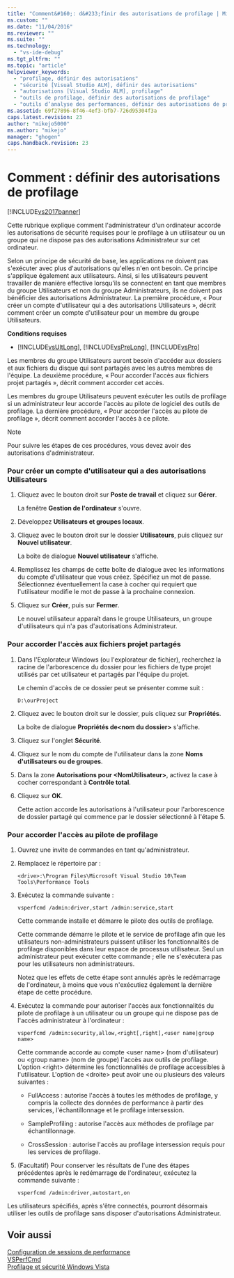 ```yaml
---
title: "Comment&#160;: d&#233;finir des autorisations de profilage | Microsoft Docs"
ms.custom: ""
ms.date: "11/04/2016"
ms.reviewer: ""
ms.suite: ""
ms.technology: 
  - "vs-ide-debug"
ms.tgt_pltfrm: ""
ms.topic: "article"
helpviewer_keywords: 
  - "profilage, définir des autorisations"
  - "sécurité [Visual Studio ALM], définir des autorisations"
  - "autorisations [Visual Studio ALM], profilage"
  - "outils de profilage, définir des autorisations de profilage"
  - "outils d’analyse des performances, définir des autorisations de profilage"
ms.assetid: 69f27896-8f46-4ef3-bfb7-726d95304f3a
caps.latest.revision: 23
author: "mikejo5000"
ms.author: "mikejo"
manager: "ghogen"
caps.handback.revision: 23
---
```

# Comment&#160;: d&#233;finir des autorisations de profilage
[!INCLUDE[vs2017banner](../code-quality/includes/vs2017banner.md)]

Cette rubrique explique comment l'administrateur d'un ordinateur accorde les autorisations de sécurité requises pour le profilage à un utilisateur ou un groupe qui ne dispose pas des autorisations Administrateur sur cet ordinateur.  
  
 Selon un principe de sécurité de base, les applications ne doivent pas s'exécuter avec plus d'autorisations qu'elles n'en ont besoin.  Ce principe s'applique également aux utilisateurs.  Ainsi, si les utilisateurs peuvent travailler de manière effective lorsqu'ils se connectent en tant que membres du groupe Utilisateurs et non du groupe Administrateurs, ils ne doivent pas bénéficier des autorisations Administrateur.  La première procédure, « Pour créer un compte d'utilisateur qui a des autorisations Utilisateurs », décrit comment créer un compte d'utilisateur pour un membre du groupe Utilisateurs.  
  
 **Conditions requises**  
  
-   [!INCLUDE[vsUltLong](../code-quality/includes/vsultlong_md.md)], [!INCLUDE[vsPreLong](../code-quality/includes/vsprelong_md.md)], [!INCLUDE[vsPro](../code-quality/includes/vspro_md.md)]  
  
 Les membres du groupe Utilisateurs auront besoin d'accéder aux dossiers et aux fichiers du disque qui sont partagés avec les autres membres de l'équipe.  La deuxième procédure, « Pour accorder l'accès aux fichiers projet partagés », décrit comment accorder cet accès.  
  
 Les membres du groupe Utilisateurs peuvent exécuter les outils de profilage si un administrateur leur accorde l'accès au pilote de logiciel des outils de profilage.  La dernière procédure, « Pour accorder l'accès au pilote de profilage », décrit comment accorder l'accès à ce pilote.  
  
> [!NOTE]
>  Pour suivre les étapes de ces procédures, vous devez avoir des autorisations d'administrateur.  
  
### Pour créer un compte d'utilisateur qui a des autorisations Utilisateurs  
  
1.  Cliquez avec le bouton droit sur **Poste de travail** et cliquez sur **Gérer**.  
  
     La fenêtre **Gestion de l'ordinateur** s'ouvre.  
  
2.  Développez **Utilisateurs et groupes locaux**.  
  
3.  Cliquez avec le bouton droit sur le dossier **Utilisateurs**, puis cliquez sur **Nouvel utilisateur**.  
  
     La boîte de dialogue **Nouvel utilisateur** s'affiche.  
  
4.  Remplissez les champs de cette boîte de dialogue avec les informations du compte d'utilisateur que vous créez.  Spécifiez un mot de passe.  Sélectionnez éventuellement la case à cocher qui requiert que l'utilisateur modifie le mot de passe à la prochaine connexion.  
  
5.  Cliquez sur **Créer**, puis sur **Fermer**.  
  
     Le nouvel utilisateur apparaît dans le groupe Utilisateurs, un groupe d'utilisateurs qui n'a pas d'autorisations Administrateur.  
  
### Pour accorder l'accès aux fichiers projet partagés  
  
1.  Dans l'Explorateur Windows \(ou l'explorateur de fichier\), recherchez la racine de l'arborescence du dossier pour les fichiers de type projet utilisés par cet utilisateur et partagés par l'équipe du projet.  
  
     Le chemin d'accès de ce dossier peut se présenter comme suit :  
  
    ```  
    D:\ourProject  
    ```  
  
2.  Cliquez avec le bouton droit sur le dossier, puis cliquez sur **Propriétés**.  
  
     La boîte de dialogue **Propriétés de\<nom du dossier\>** s'affiche.  
  
3.  Cliquez sur l'onglet **Sécurité**.  
  
4.  Cliquez sur le nom du compte de l'utilisateur dans la zone **Noms d'utilisateurs ou de groupes**.  
  
5.  Dans la zone **Autorisations pour \<NomUtilisateur\>**, activez la case à cocher correspondant à **Contrôle total**.  
  
6.  Cliquez sur **OK**.  
  
     Cette action accorde les autorisations à l'utilisateur pour l'arborescence de dossier partagé qui commence par le dossier sélectionné à l'étape 5.  
  
### Pour accorder l'accès au pilote de profilage  
  
1.  Ouvrez une invite de commandes en tant qu'administrateur.  
  
2.  Remplacez le répertoire par :  
  
    ```  
    <drive>:\Program Files\Microsoft Visual Studio 10\Team Tools\Performance Tools  
    ```  
  
3.  Exécutez la commande suivante :  
  
    ```  
    vsperfcmd /admin:driver,start /admin:service,start  
    ```  
  
     Cette commande installe et démarre le pilote des outils de profilage.  
  
     Cette commande démarre le pilote et le service de profilage afin que les utilisateurs non\-administrateurs puissent utiliser les fonctionnalités de profilage disponibles dans leur espace de processus utilisateur.  Seul un administrateur peut exécuter cette commande ; elle ne s'exécutera pas pour les utilisateurs non administrateurs.  
  
     Notez que les effets de cette étape sont annulés après le redémarrage de l'ordinateur, à moins que vous n'exécutiez également la dernière étape de cette procédure.  
  
4.  Exécutez la commande pour autoriser l'accès aux fonctionnalités du pilote de profilage à un utilisateur ou un groupe qui ne dispose pas de l'accès administrateur à l'ordinateur :  
  
    ```  
    vsperfcmd /admin:security,allow,<right[,right],<user name|group name>  
    ```  
  
     Cette commande accorde au compte \<user name\> \(nom d'utilisateur\) ou \<group name\> \(nom de groupe\) l'accès aux outils de profilage.  L'option \<right\> détermine les fonctionnalités de profilage accessibles à l'utilisateur.  L'option de \<droite\> peut avoir une ou plusieurs des valeurs suivantes :  
  
    -   FullAccess : autorise l'accès à toutes les méthodes de profilage, y compris la collecte des données de performance à partir des services, l'échantillonnage et le profilage intersession.  
  
    -   SampleProfiling : autorise l'accès aux méthodes de profilage par échantillonnage.  
  
    -   CrossSession : autorise l'accès au profilage intersession requis pour les services de profilage.  
  
5.  \(Facultatif\) Pour conserver les résultats de l'une des étapes précédentes après le redémarrage de l'ordinateur, exécutez la commande suivante :  
  
    ```  
    vsperfcmd /admin:driver,autostart,on  
    ```  
  
 Les utilisateurs spécifiés, après s'être connectés, pourront désormais utiliser les outils de profilage sans disposer d'autorisations Administrateur.  
  
## Voir aussi  
 [Configuration de sessions de performance](../profiling/configuring-performance-sessions.md)   
 [VSPerfCmd](../profiling/vsperfcmd.md)   
 [Profilage et sécurité Windows Vista](../profiling/profiling-and-windows-vista-security.md)